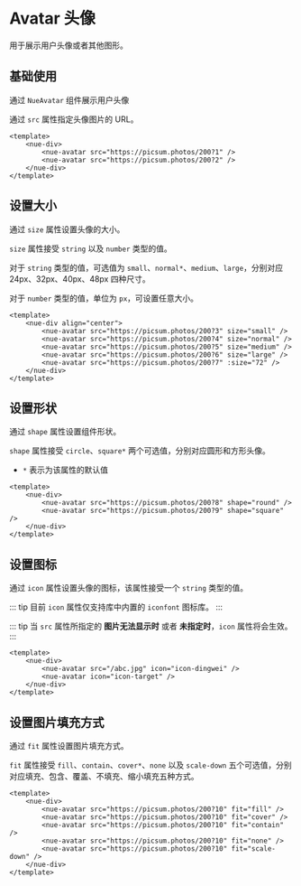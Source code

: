 # Avatar 头像

用于展示用户头像或者其他图形。

## 基础使用

通过 `NueAvatar` 组件展示用户头像

通过 `src` 属性指定头像图片的 URL。

<nue-div>
    <nue-avatar src="https://picsum.photos/200?1" />
    <nue-avatar src="https://picsum.photos/200?2" />
</nue-div>

```vue
<template>
    <nue-div>
        <nue-avatar src="https://picsum.photos/200?1" />
        <nue-avatar src="https://picsum.photos/200?2" />
    </nue-div>
</template>
```

## 设置大小

通过 `size` 属性设置头像的大小。

`size` 属性接受 `string` 以及 `number` 类型的值。

对于 `string` 类型的值，可选值为 `small`、`normal*`、`medium`、`large`，分别对应 24px、32px、40px、48px 四种尺寸。

对于 `number` 类型的值，单位为 `px`，可设置任意大小。

<nue-div align="center">
    <nue-avatar src="https://picsum.photos/200?3" size="small" />
    <nue-avatar src="https://picsum.photos/200?4" size="normal" />
    <nue-avatar src="https://picsum.photos/200?5" size="medium" />
    <nue-avatar src="https://picsum.photos/200?6" size="large" />
    <nue-avatar src="https://picsum.photos/200?7" :size="72" />
</nue-div>

```vue
<template>
    <nue-div align="center">
        <nue-avatar src="https://picsum.photos/200?3" size="small" />
        <nue-avatar src="https://picsum.photos/200?4" size="normal" />
        <nue-avatar src="https://picsum.photos/200?5" size="medium" />
        <nue-avatar src="https://picsum.photos/200?6" size="large" />
        <nue-avatar src="https://picsum.photos/200?7" :size="72" />
    </nue-div>
</template>
```

## 设置形状

通过 `shape` 属性设置组件形状。

`shape` 属性接受 `circle`、`square*` 两个可选值，分别对应圆形和方形头像。

-   `*` 表示为该属性的默认值

<nue-div>
    <nue-avatar src="https://picsum.photos/200?8" shape="round" />
    <nue-avatar src="https://picsum.photos/200?9" shape="square" />
</nue-div>

```vue
<template>
    <nue-div>
        <nue-avatar src="https://picsum.photos/200?8" shape="round" />
        <nue-avatar src="https://picsum.photos/200?9" shape="square" />
    </nue-div>
</template>
```

## 设置图标

通过 `icon` 属性设置头像的图标，该属性接受一个 `string` 类型的值。

::: tip
目前 `icon` 属性仅支持库中内置的 `iconfont` 图标库。
:::

::: tip
当 `src` 属性所指定的 **图片无法显示时** 或者 **未指定时**，`icon` 属性将会生效。
:::

<nue-div>
    <nue-avatar src="/abc.jpg" icon="icon-dingwei" />
    <nue-avatar icon="icon-target" />
</nue-div>

```vue
<template>
    <nue-div>
        <nue-avatar src="/abc.jpg" icon="icon-dingwei" />
        <nue-avatar icon="icon-target" />
    </nue-div>
</template>
```

## 设置图片填充方式

通过 `fit` 属性设置图片填充方式。

`fit` 属性接受 `fill`、`contain`、`cover*`、`none` 以及 `scale-down` 五个可选值，分别对应填充、包含、覆盖、不填充、缩小填充五种方式。

<nue-div>
    <nue-avatar src="https://picsum.photos/200?10" fit="fill" />
    <nue-avatar src="https://picsum.photos/200?10" fit="cover" />
    <nue-avatar src="https://picsum.photos/200?10" fit="contain" />
    <nue-avatar src="https://picsum.photos/200?10" fit="none" />
    <nue-avatar src="https://picsum.photos/200?10" fit="scale-down" />
</nue-div>

```vue
<template>
    <nue-div>
        <nue-avatar src="https://picsum.photos/200?10" fit="fill" />
        <nue-avatar src="https://picsum.photos/200?10" fit="cover" />
        <nue-avatar src="https://picsum.photos/200?10" fit="contain" />
        <nue-avatar src="https://picsum.photos/200?10" fit="none" />
        <nue-avatar src="https://picsum.photos/200?10" fit="scale-down" />
    </nue-div>
</template>
```

